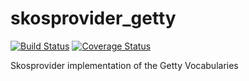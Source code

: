 skosprovider_getty
==================

[![Build Status](https://travis-ci.org/OnroerendErfgoed/skosprovider_getty.png?branch=master)](https://travis-ci.org/OnroerendErfgoed/skosprovider_getty)
[![Coverage Status](https://coveralls.io/repos/OnroerendErfgoed/skosprovider_getty/badge.png)](https://coveralls.io/r/OnroerendErfgoed/skosprovider_getty)

Skosprovider implementation of the Getty Vocabularies
